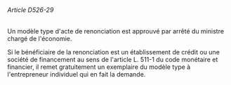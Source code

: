 ###### Article D526-29

Un modèle type d'acte de renonciation est approuvé par arrêté du ministre chargé de l'économie.

Si le bénéficiaire de la renonciation est un établissement de crédit ou une société de financement au sens de l'article L. 511-1 du code monétaire et financier, il remet gratuitement un exemplaire du modèle type à l'entrepreneur individuel qui en fait la demande.


